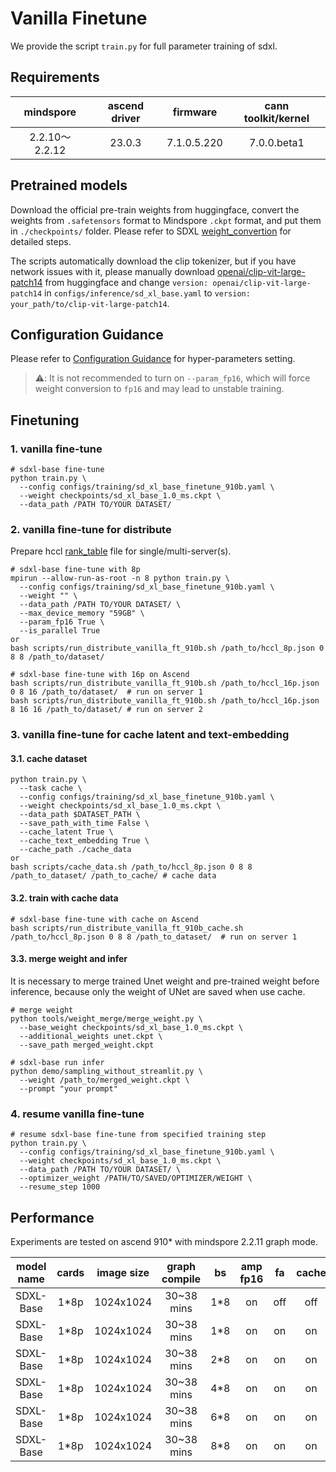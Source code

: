 # Vanilla Finetune

We provide the script `train.py` for full parameter training of sdxl.

## Requirements

| mindspore      | ascend driver | firmware    | cann toolkit/kernel |
|:--------------:| :------------:| :----------:| :------------------:|
| 2.2.10～2.2.12 | 23.0.3        | 7.1.0.5.220 | 7.0.0.beta1         |

## Pretrained models

Download the official pre-train weights from huggingface, convert the weights from `.safetensors` format to Mindspore `.ckpt` format, and put them in `./checkpoints/` folder. Please refer to SDXL [weight_convertion](./Preparation.md#convert-pretrained-checkpoint) for detailed steps.

The scripts automatically download the clip tokenizer, but if you have network issues with it, please manually download [openai/clip-vit-large-patch14](https://huggingface.co/openai/clip-vit-large-patch14) from huggingface and change `version: openai/clip-vit-large-patch14` in `configs/inference/sd_xl_base.yaml` to `version: your_path/to/clip-vit-large-patch14`.

## Configuration Guidance

Please refer to [Configuration Guidance](./configuration_guidance.md) for hyper-parameters setting.

> ⚠️: It is not recommended to turn on `--param_fp16`, which will force weight conversion to `fp16` and may lead to unstable training.

## Finetuning

### 1. vanilla fine-tune

```shell
# sdxl-base fine-tune
python train.py \
  --config configs/training/sd_xl_base_finetune_910b.yaml \
  --weight checkpoints/sd_xl_base_1.0_ms.ckpt \
  --data_path /PATH TO/YOUR DATASET/
```

### 2. vanilla fine-tune for distribute

Prepare hccl [rank_table](../tools/rank_table_generation/README.md) file for single/multi-server(s).

```shell
# sdxl-base fine-tune with 8p
mpirun --allow-run-as-root -n 8 python train.py \
  --config configs/training/sd_xl_base_finetune_910b.yaml \
  --weight "" \
  --data_path /PATH TO/YOUR DATASET/ \
  --max_device_memory "59GB" \
  --param_fp16 True \
  --is_parallel True
or
bash scripts/run_distribute_vanilla_ft_910b.sh /path_to/hccl_8p.json 0 8 8 /path_to/dataset/

# sdxl-base fine-tune with 16p on Ascend
bash scripts/run_distribute_vanilla_ft_910b.sh /path_to/hccl_16p.json 0 8 16 /path_to/dataset/  # run on server 1
bash scripts/run_distribute_vanilla_ft_910b.sh /path_to/hccl_16p.json 8 16 16 /path_to/dataset/ # run on server 2
```

### 3. vanilla fine-tune for cache latent and text-embedding

#### 3.1. cache dataset

```shell
python train.py \
  --task cache \
  --config configs/training/sd_xl_base_finetune_910b.yaml \
  --weight checkpoints/sd_xl_base_1.0_ms.ckpt \
  --data_path $DATASET_PATH \
  --save_path_with_time False \
  --cache_latent True \
  --cache_text_embedding True \
  --cache_path ./cache_data
or
bash scripts/cache_data.sh /path_to/hccl_8p.json 0 8 8 /path_to_dataset/ /path_to_cache/ # cache data
```

#### 3.2. train with cache data

```shell
# sdxl-base fine-tune with cache on Ascend
bash scripts/run_distribute_vanilla_ft_910b_cache.sh /path_to/hccl_8p.json 0 8 8 /path_to_dataset/  # run on server 1
```

#### 3.3. merge weight and infer

It is necessary to merge trained Unet weight and pre-trained weight before inference, because only the weight of UNet are saved when use cache.

```shell
# merge weight
python tools/weight_merge/merge_weight.py \
  --base_weight checkpoints/sd_xl_base_1.0_ms.ckpt \
  --additional_weights unet.ckpt \
  --save_path merged_weight.ckpt

# sdxl-base run infer
python demo/sampling_without_streamlit.py \
  --weight /path_to/merged_weight.ckpt \
  --prompt "your prompt"
```

### 4. resume vanilla fine-tune

```shell
# resume sdxl-base fine-tune from specified training step
python train.py \
  --config configs/training/sd_xl_base_finetune_910b.yaml \
  --weight checkpoints/sd_xl_base_1.0_ms.ckpt \
  --data_path /PATH TO/YOUR DATASET/ \
  --optimizer_weight /PATH/TO/SAVED/OPTIMIZER/WEIGHT \
  --resume_step 1000
```


## Performance

Experiments are tested on ascend 910* with mindspore 2.2.11 graph mode.

| model name | cards | image size | graph compile |  bs  | amp fp16 |  fa  | cache | sink | step time |  fps  |
| :--------: | :---: | :--------: | :-----------: | :--: | :------: | :--: | :---: | :--: | :-------: | :---: |
| SDXL-Base  | 1*8p  | 1024x1024  |  30~38 mins   | 1*8  |    on    | off  |  off  | off  |   1.10s   | 7.27  |
| SDXL-Base  | 1*8p  | 1024x1024  |  30~38 mins   | 1*8  |    on    |  on  |  on   |  on  |   0.74s   | 10.81 |
| SDXL-Base  | 1*8p  | 1024x1024  |  30~38 mins   | 2*8  |    on    |  on  |  on   |  on  |   0.87s   | 18.39 |
| SDXL-Base  | 1*8p  | 1024x1024  |  30~38 mins   | 4*8  |    on    |  on  |  on   |  on  |   1.38s   | 23.18 |
| SDXL-Base  | 1*8p  | 1024x1024  |  30~38 mins   | 6*8  |    on    |  on  |  on   |  on  |   1.96s   | 24.48 |
| SDXL-Base  | 1*8p  | 1024x1024  |  30~38 mins   | 8*8  |    on    |  on  |  on   |  on  |   2.51s   | 25.52 |
